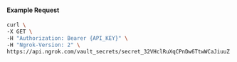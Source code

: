 <!-- Code generated for API Clients. DO NOT EDIT. -->

#### Example Request

```bash
curl \
-X GET \
-H "Authorization: Bearer {API_KEY}" \
-H "Ngrok-Version: 2" \
https://api.ngrok.com/vault_secrets/secret_32VHclRuXqCPnDw6TtwWCaJiuuZ
```
